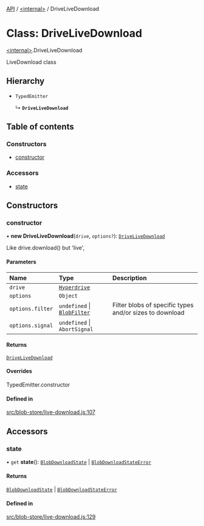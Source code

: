 [API](../README.md) / [\<internal\>](../modules/internal_.md) / DriveLiveDownload

# Class: DriveLiveDownload

[\<internal\>](../modules/internal_.md).DriveLiveDownload

LiveDownload class

## Hierarchy

- `TypedEmitter`

  ↳ **`DriveLiveDownload`**

## Table of contents

### Constructors

- [constructor](internal_.DriveLiveDownload.md#constructor)

### Accessors

- [state](internal_.DriveLiveDownload.md#state)

## Constructors

### constructor

• **new DriveLiveDownload**(`drive`, `options?`): [`DriveLiveDownload`](internal_.DriveLiveDownload.md)

Like drive.download() but 'live',

#### Parameters

| Name | Type | Description |
| :------ | :------ | :------ |
| `drive` | [`Hyperdrive`](internal_.Hyperdrive-1.md) |  |
| `options` | `Object` |  |
| `options.filter` | `undefined` \| [`BlobFilter`](../modules/internal_.md#blobfilter) | Filter blobs of specific types and/or sizes to download |
| `options.signal` | `undefined` \| `AbortSignal` |  |

#### Returns

[`DriveLiveDownload`](internal_.DriveLiveDownload.md)

#### Overrides

TypedEmitter.constructor

#### Defined in

[src/blob-store/live-download.js:107](https://github.com/digidem/mapeo-core-next/blob/315dc9781d8d2f74f17b1fd651a3ae81272b7fac/src/blob-store/live-download.js#L107)

## Accessors

### state

• `get` **state**(): [`BlobDownloadState`](../interfaces/internal_.BlobDownloadState.md) \| [`BlobDownloadStateError`](../modules/internal_.md#blobdownloadstateerror)

#### Returns

[`BlobDownloadState`](../interfaces/internal_.BlobDownloadState.md) \| [`BlobDownloadStateError`](../modules/internal_.md#blobdownloadstateerror)

#### Defined in

[src/blob-store/live-download.js:129](https://github.com/digidem/mapeo-core-next/blob/315dc9781d8d2f74f17b1fd651a3ae81272b7fac/src/blob-store/live-download.js#L129)
